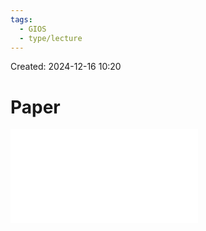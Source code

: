 ```yaml
---
tags:
  - GIOS
  - type/lecture
---
```

Created: 2024-12-16 10:20
# Paper
![](/img/P4L2-Caching-in-the-Sprite-Network-File-System.pdf)


